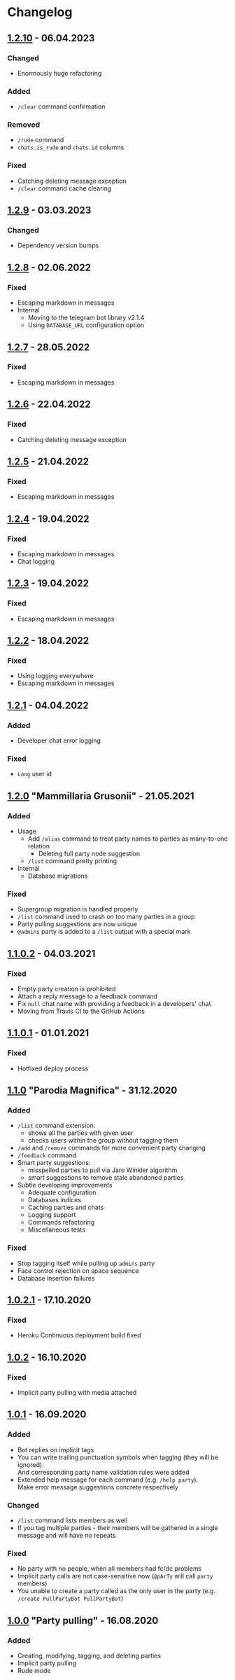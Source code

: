 # Changelog

## [1.2.10] - 06.04.2023

### Changed

- Enormously huge refactoring

### Added

- `/clear` command confirmation

### Removed

- `/rude` command
- `chats.is_rude` and `chats.id` columns

### Fixed

- Catching deleting message exception
- `/clear` command cache clearing

## [1.2.9] - 03.03.2023

### Changed

- Dependency version bumps

## [1.2.8] - 02.06.2022

### Fixed

- Escaping markdown in messages
- Internal
  - Moving to the telegram bot library v2.1.4
  - Using `DATABASE_URL` configuration option

## [1.2.7] - 28.05.2022

### Fixed

- Escaping markdown in messages

## [1.2.6] - 22.04.2022

### Fixed

- Catching deleting message exception

## [1.2.5] - 21.04.2022

### Fixed

- Escaping markdown in messages

## [1.2.4] - 19.04.2022

### Fixed

- Escaping markdown in messages
- Chat logging

## [1.2.3] - 19.04.2022

### Fixed

- Escaping markdown in messages

## [1.2.2] - 18.04.2022

### Fixed

- Using logging everywhere
- Escaping markdown in messages

## [1.2.1] - 04.04.2022

### Added

- Developer chat error logging

### Fixed

- `Long` user id

## [1.2.0] "Mammillaria Grusonii" - 21.05.2021

### Added

- Usage
  - Add `/alias` command to treat party names to parties as many-to-one relation
    - Deleting full party node suggestion
  - `/list` command pretty printing
- Internal
  - Database migrations

### Fixed

- Supergroup migration is handled properly
- `/list` command used to crash on too many parties in a group
- Party pulling suggestions are now unique
- `@admins` party is added to a `/list` output with a special mark

## [1.1.0.2] - 04.03.2021

### Fixed

-   Empty party creation is prohibited
-   Attach a reply message to a feedback command
-   Fix `null` chat name with providing a feedback in a developers' chat
-   Moving from Travis CI to the GitHub Actions

## [1.1.0.1] - 01.01.2021

### Fixed

-   Hotfixed deploy process

## [1.1.0] "Parodia Magnifica" - 31.12.2020

### Added

-   `/list` command extension:
    -   shows all the parties with given user
    -   checks users within the group without tagging them
-   `/add` and `/remove` commands for more convenient party changing
-   `/feedback` command
-   Smart party suggestions:
    -   misspelled parties to pull via Jaro Winkler algorithm
    -   smart suggestions to remove stale abandoned parties
-   Subtle developing improvements
    -   Adequate configuration
    -   Databases indices
    -   Caching parties and chats
    -   Logging support
    -   Commands refactoring
    -   Miscellaneous tests

### Fixed

-   Stop tagging itself while pulling up `admins` party
-   Face control rejection on space sequence
-   Database insertion failures

## [1.0.2.1] - 17.10.2020

### Fixed

-   Heroku Continuous deployment build fixed

## [1.0.2] - 16.10.2020

### Fixed

-   Implicit party pulling with media attached

## [1.0.1] - 16.09.2020

### Added

-   Bot replies on implicit tags
-   You can write trailing punctuation symbols when tagging (they will be ignored). \
    And corresponding party name validation rules were added
-   Extended help message for each command (e.g. `/help party`). \
    Make error message suggestions concrete respectively

### Changed

-   `/list` command lists members as well
-   If you tag multiple parties - their members will be gathered in a single message and will have no repeats

### Fixed

-   No party with no people, when all members had fc/dc problems
-   Implicit party calls are not case-sensitive now (`@pArTy` will call `party` members)
-   You unable to create a party called as the only user in the party (e.g. `/create PullPartyBot PullPartyBot`)

## [1.0.0] "Party pulling" - 16.08.2020

### Added

-   Creating, modifying, tagging, and deleting parties
-   Implicit party pulling
-   Rude mode

[1.2.10]: https://github.com/pool-party/pull-party-bot/compare/v1.2.9...v1.2.10
[1.2.9]: https://github.com/pool-party/pull-party-bot/compare/v1.2.8...v1.2.9
[1.2.8]: https://github.com/pool-party/pull-party-bot/compare/v1.2.7...v1.2.8
[1.2.7]: https://github.com/pool-party/pull-party-bot/compare/v1.2.6...v1.2.7
[1.2.6]: https://github.com/pool-party/pull-party-bot/compare/v1.2.5...v1.2.6
[1.2.5]: https://github.com/pool-party/pull-party-bot/compare/v1.2.4...v1.2.5
[1.2.4]: https://github.com/pool-party/pull-party-bot/compare/v1.2.3...v1.2.4
[1.2.3]: https://github.com/pool-party/pull-party-bot/compare/v1.2.2...v1.2.3
[1.2.2]: https://github.com/pool-party/pull-party-bot/compare/v1.2.1...v1.2.2
[1.2.1]: https://github.com/pool-party/pull-party-bot/compare/v1.2.0...v1.2.1
[1.2.0]: https://github.com/pool-party/pull-party-bot/compare/v1.1.0.2...v1.2.0
[1.1.0.2]: https://github.com/pool-party/pull-party-bot/compare/v1.1.0.1...v1.1.0.2
[1.1.0.1]: https://github.com/pool-party/pull-party-bot/compare/v1.1.0...v1.1.0.1
[1.1.0]: https://github.com/pool-party/pull-party-bot/compare/v1.0.2.1...v1.1.0
[1.0.2.1]: https://github.com/pool-party/pull-party-bot/compare/v1.0.2...v1.0.2.1
[1.0.2]: https://github.com/pool-party/pull-party-bot/compare/v1.0.1...v1.0.2
[1.0.1]: https://github.com/pool-party/pull-party-bot/compare/v1.0.0...v1.0.1
[1.0.0]: https://github.com/pool-party/pull-party-bot/releases/tag/v1.0.0
